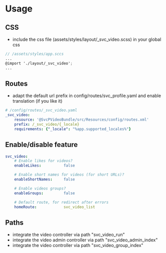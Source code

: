 # Usage

## CSS
- include the css file (assets/styles/layout/_svc_video.scss) in your global css

```scss
// /assets/styles/app.sccs
...
@import './layout/_svc_video';
...
```

## Routes
- adapt the default url prefix in config/routes/svc_profile.yaml and enable translation (if you like it)

```yaml
# /config/routes/_svc_video.yaml
_svc_video:
    resource: '@SvcPVideoBundle/src/Resources/config/routes.xml'
    prefix: /_svc_video/{_locale}
    requirements: {"_locale": "%app.supported_locales%"}
```

## Enable/disable feature
```yaml
svc_video:
    # Enable likes for videos?
    enableLikes:          false

    # Enable short names for videos (for short URLs)?
    enableShortNames:     false

    # Enable videos groups?
    enableGroups:         false

    # Default route, for redirect after errors
    homeRoute:            svc_video_list
```


## Paths
- integrate the video controller via path "svc_video_run"
- integrate the video admin controller via path "svc_video_admin_index"
- integrate the video controller via path "svc_video_group_index"

